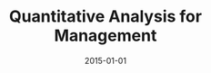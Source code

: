 ---
title: "Quantitative Analysis for Management"
collection: teaching
type: "Undergraduate course"
permalink: /teaching/2015-teaching-9
venue: "Warwick Business School"
date: 2015-01-01
location: "Coventry, UK"
---
